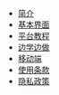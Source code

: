 * [简介](zh-cn/简介.md)
* [基本界面](zh-cn/基本界面.md)
* [平台教程](zh-cn/教程.md)
* [边学边做](zh-cn/开发您的第一个Module.md)
* [移动端](zh-cn/移动端.md)
* [使用条款](zh-cn/使用条款.md)
* [隐私政策](zh-cn/隐私政策.md)


  
<!--
* [APP开发](APP开发)
<!--
* [视频教程](zh-cn/视频教程.md)
* [快速入门](zh-cn/快速入门.md)
* [开发指南](zh-cn/开发指南.md)


* 发布需求
  * [在哪里可以发布需求](quickstart.md)
  * [发布需求的类型及注意事项](more-pages.md)
* 交流讨论
  * [如何回答别人的问题]()
  
  

 * [概览](./README.md)
 
 # 开始
 	如何寻找可用的module/app/dataset
 	如何寻找别人提出的app需求
 	如何创建第一个app
 # APP开发
 	notebook相关功能介绍
 	如何调用别人写好的module、dataset
 	如何将做好的项目deploy
 	如何用写好的app回答需求
 # 发布需求
 	在哪里可以发布需求
 	发布需求的类型及注意事项
 		module
 		dataset
 # 交流讨论
 	如何回答别人的问题
 -->
